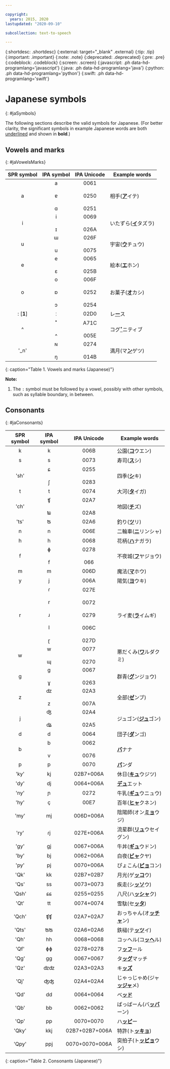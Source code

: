 ```yaml
---

copyright:
  years: 2015, 2020
lastupdated: "2020-09-10"

subcollection: text-to-speech

---
```


{:shortdesc: .shortdesc}
{:external: target="_blank" .external}
{:tip: .tip}
{:important: .important}
{:note: .note}
{:deprecated: .deprecated}
{:pre: .pre}
{:codeblock: .codeblock}
{:screen: .screen}
{:javascript: .ph data-hd-programlang='javascript'}
{:java: .ph data-hd-programlang='java'}
{:python: .ph data-hd-programlang='python'}
{:swift: .ph data-hd-programlang='swift'}

# Japanese symbols
{: #jaSymbols}

The following sections describe the valid symbols for Japanese. (For better clarity, the significant symbols in example Japanese words are both <u>underlined</u> and shown in **bold**.)

## Vowels and marks
{: #jaVowelsMarks}

| SPR symbol | IPA symbol | IPA Unicode | Example words |
|:----------:|:----------:|:-----------:|---------------|
| a | a<br/><br/>&#592;<br/><br/>&#593; | 0061<br/><br/>0250<br/><br/>0251 | &#30456;&#25163;(**<u>&#12450;</u>**&#12452;&#12486;) |
| i | i<br/><br/>&#618; | 0069<br/><br/>026A | &#12356;&#12383;&#12378;&#12425;(**<u>&#12452;</u>**&#12479;&#12474;&#12521;) |
| u | &#623;<br/><br/>u | 026F<br/><br/>0075 | &#23431;&#23449;(**<u>&#12454;</u>**&#12481;&#12517;&#12454;) |
| e | e<br/><br/>&#603; | 0065<br/><br/>025B | &#32117;&#26412;(**<u>&#12456;</u>**&#12507;&#12531;) |
| o | o<br/><br/>&#594;<br/><br/>&#596; | 006F<br/><br/>0252<br/><br/>0254 | &#12362;&#33747;&#23376;(**<u>&#12458;</u>**&#12459;&#12471;) |
| : [**1**] | &#720; | 02D0 | &#12524;**<u>&#12540;</u>**&#12473; |
| ^ | &#42780;<br/><br/>^ | A71C<br/><br/>005E | &#12467;&#12464;**<u>&#42780;</u>**&#12491;&#12486;&#12451;&#12502; |
| '_n' | &#628;<br/><br/>&#331; | 0274<br/><br/>014B | &#28288;&#26376;(&#12510;**<u>&#12531;</u>**&#12466;&#12484;) |
{: caption="Table 1. Vowels and marks (Japanese)"}

**Note:**

1.  The `:` symbol must be followed by a vowel, possibly with other symbols, such as syllable boundary, in between.

## Consonants
{: #jaConsonants}

| SPR symbol | IPA symbol | IPA Unicode | Example words |
|:----------:|:----------:|:-----------:|---------------|
| k | k | 006B | &#20844;&#22290;(**<u>&#12467;</u>**&#12454;&#12456;&#12531;) |
| s | s | 0073 | &#23551;&#21496;(**<u>&#12473;</u>**&#12471;) |
| 'sh' | &#597;<br/><br/>&#643; | 0255<br/><br/>0283 | &#22235;&#23395;(**<u>&#12471;</u>**&#12461;) |
| t | t | 0074 | &#22823;&#27827;(**<u>&#12479;</u>**&#12452;&#12460;) |
| 'ch' | &#679;<br/><br/>&#680; | 02A7<br/><br/>02A8 | &#22320;&#22259;(**<u>&#12481;</u>**&#12474;) |
| 'ts' | &#678; | 02A6 | &#37347;&#12426;(**<u>&#12484;</u>**&#12522;) |
| n | n | 006E | &#20108;&#36650;&#36554;(**<u>&#12491;</u>**&#12522;&#12531;&#12471;&#12515;) |
| h | h | 0068 | &#33457;&#26564;(**<u>&#12495;</u>**&#12490;&#12460;&#12521;) |
| f | &#632;<br/><br/>f | 0278<br/><br/>066 | &#19981;&#22812;&#22478;(**<u>&#12501;</u>**&#12516;&#12472;&#12519;&#12454;) |
| m | m | 006D | &#39764;&#27861;(**<u>&#12510;</u>**&#12507;&#12454;) |
| y | j | 006A | &#38525;&#27671;(**<u>&#12520;</u>**&#12454;&#12461;) |
| r | &#638;<br/><br/>r<br/><br/>&#633;<br/><br/>l<br/><br/>&#637; | 027E<br/><br/>0072<br/><br/>0279<br/><br/>006C<br/><br/>027D | &#12521;&#12452;&#40614;(**<u>&#12521;</u>**&#12452;&#12512;&#12462;) |
| w | w<br/><br/>&#624; | 0077<br/><br/>0270 | &#24746;&#12384;&#12367;&#12415;(**<u>&#12527;</u>**&#12523;&#12480;&#12463;&#12511;) |
| g | &#609;<br/><br/>&#611; | 0067<br/><br/>0263 | &#32676;&#38738;(**<u>&#12464;</u>**&#12531;&#12472;&#12519;&#12454;) |
| z | &#675;<br/><br/>z | 02A3<br/><br/>007A | &#20840;&#37096;(**<u>&#12476;</u>**&#12531;&#12502;) |
| j | &#676;<br/><br/>&#677; | 02A4<br/><br/>02A5 | &#12472;&#12517;&#12468;&#12531;(**<u>&#12472;&#12517;</u>**&#12468;&#12531;) |
| d | d | 0064 | &#22243;&#23376;(**<u>&#12480;</u>**&#12531;&#12468;) |
| b | b<br/><br/>v | 0062<br/><br/>0076 | **<u>&#12496;</u>**&#12490;&#12490; |
| p | p | 0070 | **<u>&#12497;</u>**&#12531;&#12480; |
| 'ky' | kj | 02B7+006A | &#20241;&#26085;(**<u>&#12461;&#12517;</u>**&#12454;&#12472;&#12484;) |
| 'dy' | dj | 0064+006A | **<u>&#12487;&#12517;</u>**&#12456;&#12483;&#12488; |
| 'ny' | &#626; | 0272 | &#29275;&#20083;(**<u>&#12462;&#12517;</u>**&#12454;&#12491;&#12517;&#12454;) |
| 'hy' | &#231; | 00E7 | &#30334;&#24180;(**<u>&#12498;&#12515;</u>**&#12463;&#12493;&#12531;) |
| 'my' | mj | 006D+006A | &#38512;&#38525;&#24107;(&#12458;&#12531;**<u>&#12511;&#12519;</u>**&#12454;&#12472;) |
| 'ry' | &#638;j | 027E+006A | &#27969;&#26143;&#32676;(**<u>&#12522;&#12517;</u>**&#12454;&#12475;&#12452;&#12464;&#12531;) |
| 'gy' | &#609;j | 0067+006A | &#29275;&#20028;(**<u>&#12462;&#12517;</u>**&#12454;&#12489;&#12531;) |
| 'by' | bj | 0062+006A | &#30333;&#22812;(**<u>&#12499;&#12515;</u>**&#12463;&#12516;) |
| 'py' | pj | 0070+006A | &#12404;&#12423;&#12371;&#12435;(**<u>&#12500;&#12519;</u>**&#12467;&#12531;) |
| 'Qk' | kk | 02B7+02B7 | &#26376;&#20809;(&#12466;**<u>&#12483;&#12467;</u>**&#12454;) |
| 'Qs' | ss | 0073+0073 | &#30142;&#36208;(&#12471;**<u>&#12483;&#12477;</u>**&#12454;) |
| 'Qsh' | &#597;&#597; | 0255+0255 | &#20843;&#23610;(&#12495;**<u>&#12483;&#12471;&#12515;</u>**&#12463;) |
| 'Qt' | tt | 0074+0074 | &#38634;&#39364;(&#12475;**<u>&#12483;&#12479;</u>**) |
| 'Qch' | &#679;&#679; | 02A7+02A7 | &#12362;&#12387;&#12385;&#12419;&#12435;(&#12458;**<u>&#12483;&#12481;&#12515;</u>**&#12531;) |
| 'Qts' | &#678;&#678; | 02A6+02A6 | &#37444;&#27084;(&#12486;**<u>&#12483;&#12484;</u>**&#12452;) |
| 'Qh' | hh | 0068+0068 | &#12467;&#12483;&#12504;&#12523;(&#12467;**<u>&#12483;&#12504;</u>**&#12523;) |
| 'Qf' | &#632;&#632; | 0278+0278 | &#12501;**<u>&#12483;&#12501;</u>**&#12540;&#12523; |
| 'Qg' | &#609;&#609; | 0067+0067 | &#12479;**<u>&#12483;&#12464;</u>**&#12510;&#12483;&#12481; |
| 'Qz' | &#675;&#675; | 02A3+02A3 | &#12461;**<u>&#12483;&#12474;</u>** |
| 'Qj' | &#676;&#676; | 02A4+02A4 | &#12376;&#12419;&#12387;&#12376;&#12419;&#12417;(&#12472;&#12515;**<u>&#12483;&#12472;&#12515;</u>**&#12513;) |
| 'Qd' | dd | 0064+0064 | &#12505;**<u>&#12483;&#12489;</u>** |
| 'Qb' | bb | 0062+0062 | &#12400;&#12387;&#12400;&#12540;&#12435;(&#12496;**<u>&#12483;&#12496;</u>**&#12540;&#12531;) |
| 'Qp' | pp | 0070+0070 | &#12495;**<u>&#12483;&#12500;</u>**&#12540; |
| 'Qky' | kkj | 02B7+02B7+006A | &#29305;&#35377;(&#12488;**<u>&#12483;&#12461;&#12519;</u>**) |
| 'Qpy' | ppj | 0070+0070+006A | &#31361;&#25293;&#23376;(&#12488;**<u>&#12483;&#12500;&#12519;</u>**&#12454;&#12471;) |
{: caption="Table 2. Consonants (Japanese)"}
